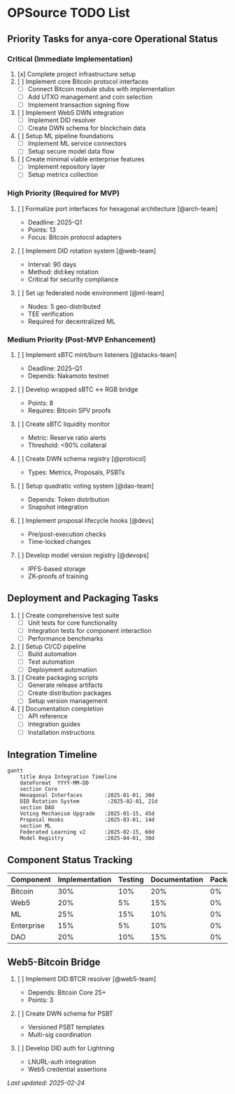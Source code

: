 # OPSource TODO List

## Priority Tasks for anya-core Operational Status

### Critical (Immediate Implementation)
1. [x] Complete project infrastructure setup
2. [ ] Implement core Bitcoin protocol interfaces
   - [ ] Connect Bitcoin module stubs with implementation
   - [ ] Add UTXO management and coin selection
   - [ ] Implement transaction signing flow
3. [ ] Implement Web5 DWN integration
   - [ ] Implement DID resolver
   - [ ] Create DWN schema for blockchain data
4. [ ] Setup ML pipeline foundations
   - [ ] Implement ML service connectors
   - [ ] Setup secure model data flow
5. [ ] Create minimal viable enterprise features
   - [ ] Implement repository layer
   - [ ] Setup metrics collection

### High Priority (Required for MVP)
1. [ ] Formalize port interfaces for hexagonal architecture [@arch-team]
   - Deadline: 2025-Q1
   - Points: 13
   - Focus: Bitcoin protocol adapters

2. [ ] Implement DID rotation system [@web-team]
   - Interval: 90 days
   - Method: did:key rotation
   - Critical for security compliance

3. [ ] Set up federated node environment [@ml-team]
   - Nodes: 5 geo-distributed
   - TEE verification
   - Required for decentralized ML

### Medium Priority (Post-MVP Enhancement)
1. [ ] Implement sBTC mint/burn listeners [@stacks-team]
   - Deadline: 2025-Q1
   - Depends: Nakamoto testnet

2. [ ] Develop wrapped sBTC ↔ RGB bridge
   - Points: 8
   - Requires: Bitcoin SPV proofs

3. [ ] Create sBTC liquidity monitor
   - Metric: Reserve ratio alerts
   - Threshold: <90% collateral

4. [ ] Create DWN schema registry [@protocol]
   - Types: Metrics, Proposals, PSBTs

5. [ ] Setup quadratic voting system [@dao-team]
   - Depends: Token distribution
   - Snapshot integration

6. [ ] Implement proposal lifecycle hooks [@devs]
   - Pre/post-execution checks
   - Time-locked changes

7. [ ] Develop model version registry [@devops]
   - IPFS-based storage
   - ZK-proofs of training

## Deployment and Packaging Tasks
1. [ ] Create comprehensive test suite
   - [ ] Unit tests for core functionality
   - [ ] Integration tests for component interaction
   - [ ] Performance benchmarks

2. [ ] Setup CI/CD pipeline
   - [ ] Build automation
   - [ ] Test automation
   - [ ] Deployment automation

3. [ ] Create packaging scripts
   - [ ] Generate release artifacts
   - [ ] Create distribution packages
   - [ ] Setup version management

4. [ ] Documentation completion
   - [ ] API reference
   - [ ] Integration guides
   - [ ] Installation instructions

## Integration Timeline

```mermaid
gantt
    title Anya Integration Timeline
    dateFormat  YYYY-MM-DD
    section Core
    Hexagonal Interfaces       :2025-01-01, 30d
    DID Rotation System         :2025-02-01, 21d
    section DAO
    Voting Mechanism Upgrade   :2025-01-15, 45d
    Proposal Hooks             :2025-03-01, 14d
    section ML
    Federated Learning v2      :2025-02-15, 60d
    Model Registry             :2025-04-01, 30d
```

## Component Status Tracking

| Component | Implementation | Testing | Documentation | Packaging |
|-----------|----------------|---------|---------------|-----------|
| Bitcoin   | 30%            | 10%     | 20%           | 0%        |
| Web5      | 20%            | 5%      | 15%           | 0%        |
| ML        | 25%            | 15%     | 10%           | 0%        |
| Enterprise| 15%            | 5%      | 10%           | 0%        |
| DAO       | 20%            | 10%     | 15%           | 0%        |

## Web5-Bitcoin Bridge
1. [ ] Implement DID:BTCR resolver [@web5-team]
   - Depends: Bitcoin Core 25+
   - Points: 3

2. [ ] Create DWN schema for PSBT
   - Versioned PSBT templates
   - Multi-sig coordination

3. [ ] Develop DID auth for Lightning
   - LNURL-auth integration
   - Web5 credential assertions

*Last updated: 2025-02-24*